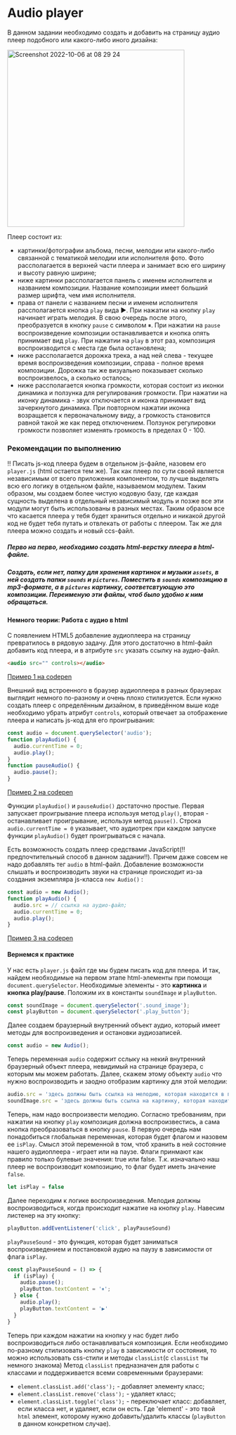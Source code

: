 # Audio player


В данном задании необходимо создать и добавить на страницу аудио плеер подобного или какого-либо иного дизайна:

<img width="403" alt="Screenshot 2022-10-06 at 08 29 24" src="https://user-images.githubusercontent.com/70028254/194221990-e9de305b-22f0-42a4-bc18-be88eec0b00f.png">

Плеер состоит из:
- картинки/фотографии альбома, песни, мелодии или какого-либо связанной с тематикой мелодии или исполнителя фото. Фото рассполагается в верхней части плеера и занимает всю его ширину и высоту равную ширине;
- ниже картинки рассполагается панель с именем исполнителя и названием композиции. Название композиции имеет больший размер шрифта, чем имя исполнителя.
- права от панели с названием песни и именем исполнителя рассполагается кнопка `play` вида ▶. При нажатии на кнопку `play` начинает играть мелодия. В свою очередь после этого, преобразуется в кнопку `pause` с символом ⏸. При нажатии на `pause` воспроизведение композиции останавливается и кнопка опять принимает вид `play`. При нажатии на `play` в этот раз, композиция воспроизводится с места где была остановлена;
- ниже рассполагается дорожка трека, а над ней слева - текущее время воспроизведения композиции, справа - полное время композиции. Дорожка так же визуально показывает сколько воспроизвелось, а сколько осталось;
- ниже рассполагается кнопка громкости, которая состоит из иконки динамика и ползунка для регулирования громкости. При нажатии на иконку динамика - звук отключается и иконка принимает вид зачеркнутого динамика. При повторном нажатии иконка возращается к первоначальному виду, а громкость становится равной такой же как перед отключением. Ползунок регулировки громкости позволяет изменять громкость в пределах 0 - 100. 

### Рекомендации по выполнению

‼ Писать js-код плеера будем в отдельном js-файле, назовем его `player.js` (html остается тем же). Так как плеер по сути своей является независимым от всего приложения компонентом, то лучше выделять всю его логику в отдельном файле, называемом модулем. Таким образом, мы создаем более чистую кодовую базу, где каждая сущность выделена в отдельный независимый модуль и позже все эти модули могут быть использованы в разных местах. Таким образом все что касается плеера у тебя будет храниться отдельно и никакой другой код не будет тебя путать и отвлекать от работы с плеером.
Так же для плеера можно создать и новый ccs-файл.

##### Перво на перво, необходимо создать html-верстку плеера в html-файле.
##### Создать, если нет, папку для хранения картинок и музыки `assets`, в ней создать папки `sounds` и `pictures`. Поместить в `sounds` композицию в mp3-формате, а в `pictures` картинку, соответсвтующую это композиции. Переименую эти файлы, чтоб было удобно к ним обращаться.

#### Немного теории: Работа с аудио в html

С появлением HTML5 добавление аудиоплеера на страницу превратилось в рядовую задачу. Для этого достаточно в html-файл добавить код плеера, и в атрибуте `src` указать ссылку на аудио-файл.
```html
<audio src="" controls></audio>
```
[Пример 1 на codepen](https://codepen.io/irinainina/pen/poerqar)

Внешний вид встроенного в браузер аудиоплеера в разных браузерах выглядит немного по-разному и очень плохо стилизуется. Если нужно создать плеер с определённым дизайном, в приведённом выше коде необходимо убрать атрибут `controls`, который отвечает за отображение плеера и написать js-код для его проигрывания:
```js
const audio = document.querySelector('audio');
function playAudio() {
  audio.currentTime = 0;
  audio.play();
}
function pauseAudio() {
  audio.pause();
}
```
[Пример 2 на codepen](https://codepen.io/irinainina/pen/RwoKVBW)

Функции `playAudio()` и `pauseAudio()` достаточно простые. Первая запускает проигрывание плеера используя метод `play()`, вторая - останавливает проигрывание, используя метод `pause()`. Строка `audio.currentTime = 0` указывает, что аудиотрек при каждом запуске функции `playAudio()` будет проигрываться с начала.

Есть возможность создать плеер средствами JavaScript(‼предпочтительный способ в данном задании‼). Причем даже совсем не надо добавлять тег `audio` в html-файл. Добавление возможности слышать и воспроизводить звуки на странице происходит из-за создания экземпляра js-класса `new Audio()` :
```js
const audio = new Audio();
function playAudio() {
  audio.src = // ссылка на аудио-файл;
  audio.currentTime = 0;
  audio.play();
}
```
[Пример 3 на codepen](https://codepen.io/irinainina/pen/dyvzrNV)

#### Вернемся к практике
У нас есть `player.js` файл где мы будем писать код для плеера.
И так, найдем необходимые на первом этапе html-элементы при помощи `document.querySelector`. Необходимые элементы - это **картинка** и **кнопка play/pause**.
Положим их в константы `soundImage` и `playButton`.
```js
const soundImage = document.querySelector('.sound_image');
const playButton = document.querySelector('.play_button');
```
Далее создаем браузерный внутренний объект аудио, который имеет методы для воспроизведения и остановки аудиозаписей.
```js
const audio = new Audio();
```
Теперь переменная `audio` содержит сслыку на некий внутренний браузерный объект плеера, невидимый на странице браузера, с которым мы можем работать.
Далее, скажем этому объекту `audio` что нужно воспроизводить и заодно отобразим картинку для этой мелодии:
```js
audio.src = 'здесь должны быть ссылка на мелодию, которая находится в папке `assets/sounds/`';
soundImage.src = 'здесь должны быть ссылка на картинку, которая находится в папке `assets/pictures/`';
```

Теперь, нам надо воспроизвести мелодию. Согласно требованиям, при нажатии на кнопку `play` композиция должна воспроизвестись, а сама кнопка преобразоваться в кнопку `pause`.
В первую очередь нам понадобиться глобальная переменная, которая будет флагом и назовем ее `isPlay`. Смысл этой переменной в том, чтоб хранить в ней состояние нашего аудиоплеера - играет или на паузе.
Флаги принмают как правило только булевые значения: true или false. Т.к. изначально наш плеер не воспроизводит композицию, то флаг будет иметь значение `false`.
```js
let isPlay = false
```
Далее переходим к логике воспроизведения. Мелодия должны воспроизводиться, когда происходит нажатие на кнопку `play`. Навесим листенер на эту кнопку:
```js
playButton.addEventListener('click', playPauseSound)
```
`playPauseSound` - это функция, которая будет заниматься воспроизведением и постановкой аудио на паузу в зависимости от флага `isPlay`.

```js 
const playPauseSound = () => {
  if (isPlay) {
    audio.pause();
    playButton.textContent = '⏸';
  } else {
    audio.play();
    playButton.textContent = '▶'
  }
}
```
Теперь при каждом нажатии на кнопку у нас будет либо воспроизводиться либо останавливаться композиция.
Если необходимо по-разному стилизовать кнопку `play` в зависимости от состояния, то можно использовать css-стили и методы  `classList`(c `classList` ты немного знакома)
Метод `classList` предназначен для работы с классами и поддерживается всеми современными браузерами:
- `element.classList.add('class');` - добавляет элементу класс;
- `element.classList.remove('class');` - удаляет класс;
- `element.classList.toggle('class');` - переключает класс: добавляет, если класса нет, и удаляет, если он есть.
Где 'element' - это твой `html` элемент, которому нужно добавить/удалить классы (`playButton` в данном конкретном случае).
  


